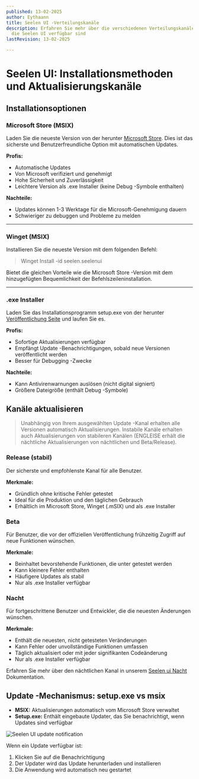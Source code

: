 ```yaml
---
published: 13-02-2025
author: Eythaann
title: Seelen UI -Verteilungskanäle
description: Erfahren Sie mehr über die verschiedenen Verteilungskanäle, die für
  die Seelen UI verfügbar sind
lastRevision: 13-02-2025

---
```


# Seelen UI: Installationsmethoden und Aktualisierungskanäle

## Installationsoptionen

### Microsoft Store (MSIX)

Laden Sie die neueste Version von der herunter
[Microsoft Store](https://www.microsoft.com/store). Dies ist das sicherste und
 Benutzerfreundliche Option mit automatischen Updates.

**Profis:**

* Automatische Updates
* Von Microsoft verifiziert und genehmigt
* Hohe Sicherheit und Zuverlässigkeit
* Leichtere Version als .exe Installer (keine Debug -Symbole enthalten)

**Nachteile:**

* Updates können 1-3 Werktage für die Microsoft-Genehmigung dauern
* Schwieriger zu debuggen und Probleme zu melden

***

### Winget (MSIX)

Installieren Sie die neueste Version mit dem folgenden Befehl:

> Winget Install -id seelen.seelenui

Bietet die gleichen Vorteile wie die Microsoft Store -Version mit dem hinzugefügten
 Bequemlichkeit der Befehlszeileninstallation.

***

### .exe Installer

Laden Sie das Installationsprogramm setup.exe von der herunter
[Veröffentlichung Seite](https://github.com/eythaann/Seelen-UI/releases) und laufen Sie es.

**Profis:**

* Sofortige Aktualisierungen verfügbar
* Empfängt Update -Benachrichtigungen, sobald neue Versionen veröffentlicht werden
* Besser für Debugging -Zwecke

**Nachteile:**

* Kann Antivirenwarnungen auslösen (nicht digital signiert)
* Größere Dateigröße (enthält Debug -Symbole)

## Kanäle aktualisieren

> Unabhängig von Ihrem ausgewählten Update -Kanal erhalten alle Versionen automatisch
>  Aktualisierungen. Instabile Kanäle erhalten auch Aktualisierungen von stabileren Kanälen
>  (ENGLEISE erhält die nächtliche Aktualisierungen von nächtlichen und Beta/Release).

### Release (stabil)

Der sicherste und empfohlenste Kanal für alle Benutzer.

**Merkmale:**

* Gründlich ohne kritische Fehler getestet
* Ideal für die Produktion und den täglichen Gebrauch
* Erhältlich im Microsoft Store, Winget (.mSIX) und als .exe Installer

### Beta

Für Benutzer, die vor der offiziellen Veröffentlichung frühzeitig Zugriff auf neue Funktionen wünschen.

**Merkmale:**

* Beinhaltet bevorstehende Funktionen, die unter getestet werden
* Kann kleinere Fehler enthalten
* Häufigere Updates als stabil
* Nur als .exe Installer verfügbar

### Nacht

Für fortgeschrittene Benutzer und Entwickler, die die neuesten Änderungen wünschen.

**Merkmale:**

* Enthält die neuesten, nicht getesteten Veränderungen
* Kann Fehler oder unvollständige Funktionen umfassen
* Täglich aktualisiert oder mit jeder signifikanten Codeänderung
* Nur als .exe Installer verfügbar

Erfahren Sie mehr über den nächtlichen Kanal in unserem
[Seelen ui Nacht](https://seelen.io/blog/nightly) Dokumentation.

## Update -Mechanismus: setup.exe vs msix

* **MSIX:** Aktualisierungen automatisch vom Microsoft Store verwaltet
* **Setup.exe:** Enthält eingebaute Updater, das Sie benachrichtigt, wenn Updates sind
   verfügbar

![Seelen UI update notification](https://github.com/Seelen-Inc/slu-blog/blob/master/blog/seelen-ui-distribution-channels/image.png?raw=true)

Wenn ein Update verfügbar ist:

1. Klicken Sie auf die Benachrichtigung
2. Der Updater wird das Update herunterladen und installieren
3. Die Anwendung wird automatisch neu gestartet

